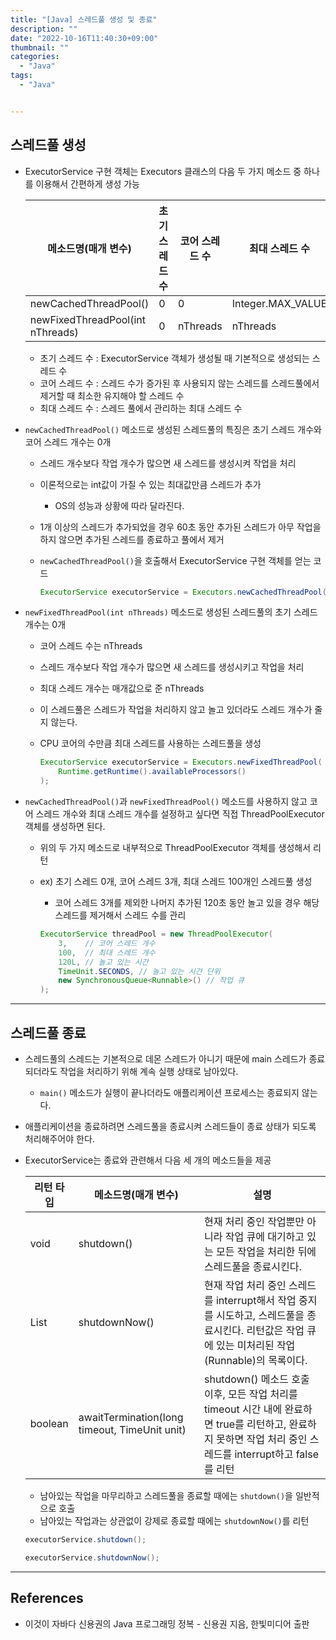 ```yaml
---
title: "[Java] 스레드풀 생성 및 종료"
description: ""
date: "2022-10-16T11:40:30+09:00"
thumbnail: ""
categories:
  - "Java"
tags:
  - "Java"


---
```

<!--more-->

## 스레드풀 생성

- ExecutorService 구현 객체는 Executors 클래스의 다음 두 가지 메소드 중 하나를 이용해서 간편하게 생성 가능
    
    
    | 메소드명(매개 변수) | 초기 스레드 수 | 코어 스레드 수 | 최대 스레드 수 |
    | --- | --- | --- | --- |
    | newCachedThreadPool() | 0 | 0 | Integer.MAX_VALUE |
    | newFixedThreadPool(int nThreads) | 0 | nThreads | nThreads |
    - 초기 스레드 수 : ExecutorService 객체가 생성될 때 기본적으로 생성되는 스레드 수
    - 코어 스레드 수 : 스레드 수가 증가된 후 사용되지 않는 스레드를 스레드풀에서 제거할 때 최소한 유지해야 할 스레드 수
    - 최대 스레드 수 : 스레드 풀에서 관리하는 최대 스레드 수
- `newCachedThreadPool()` 메소드로 생성된 스레드풀의 특징은 초기 스레드 개수와 코어 스레드 개수는 0개
    - 스레드 개수보다 작업 개수가 많으면 새 스레드를 생성시켜 작업을 처리
    - 이론적으로는 int값이 가질 수 있는 최대값만큼 스레드가 추가
        - OS의 성능과 상황에 따라 달라진다.
    - 1개 이상의 스레드가 추가되었을 경우 60초 동안 추가된 스레드가 아무 작업을 하지 않으면 추가된 스레드를 종료하고 풀에서 제거
    - `newCachedThreadPool()`을 호출해서 ExecutorService 구현 객체를 얻는 코드
        
        ```java
        ExecutorService executorService = Executors.newCachedThreadPool();
        ```
        
- `newFixedThreadPool(int nThreads)` 메소드로 생성된 스레드풀의 초기 스레드 개수는 0개
    - 코어 스레드 수는 nThreads
    - 스레드 개수보다 작업 개수가 많으면 새 스레드를 생성시키고 작업을 처리
    - 최대 스레드 개수는 매개값으로 준 nThreads
    - 이 스레드풀은 스레드가 작업을 처리하지 않고 놀고 있더라도 스레드 개수가 줄지 않는다.
    - CPU 코어의 수만큼 최대 스레드를 사용하는 스레드풀을 생성
        
        ```java
        ExecutorService executorService = Executors.newFixedThreadPool(
        	Runtime.getRuntime().availableProcessors()
        );
        ```
        
- `newCachedThreadPool()`과 `newFixedThreadPool()` 메소드를 사용하지 않고 코어 스레드 개수와 최대 스레드 개수를 설정하고 싶다면 직접 ThreadPoolExecutor 객체를 생성하면 된다.
    - 위의 두 가지 메소드로 내부적으로 ThreadPoolExecutor 객체를 생성해서 리턴
    - ex) 초기 스레드 0개, 코어 스레드 3개, 최대 스레드 100개인 스레드풀 생성
        - 코어 스레드 3개를 제외한 나머지 추가된 120초 동안 놀고 있을 경우 해당 스레드를 제거해서 스레드 수를 관리
        
        ```java
        ExecutorService threadPool = new ThreadPoolExecutor(
        	3,    // 코어 스레드 개수
        	100,  // 최대 스레드 개수
        	120L, // 놀고 있는 시간
        	TimeUnit.SECONDS, // 놀고 있는 시간 단위
        	new SynchronousQueue<Runnable>() // 작업 큐
        );
        ```
        

---

## 스레드풀 종료

- 스레드풀의 스레드는 기본적으로 데몬 스레드가 아니기 때문에 main 스레드가 종료되더라도 작업을 처리하기 위해 계속 실행 상태로 남아있다.
    - `main()` 메소드가 실행이 끝나더라도 애플리케이션 프로세스는 종료되지 않는다.
- 애플리케이션을 종료하려면 스레드풀을 종료시켜 스레드들이 종료 상태가 되도록 처리해주어야 한다.
- ExecutorService는 종료와 관련해서 다음 세 개의 메소드들을 제공
    
    
    |  리턴 타입 | 메소드명(매개 변수) | 설명 |
    | --- | --- | --- |
    | void | shutdown() | 현재 처리 중인 작업뿐만 아니라 작업 큐에 대기하고 있는 모든 작업을 처리한 뒤에 스레드풀을 종료시킨다. |
    | List<Runnable> | shutdownNow() | 현재 작업 처리 중인 스레드를 interrupt해서 작업 중지를 시도하고, 스레드풀을 종료시킨다. 리턴값은 작업 큐에 있는 미처리된 작업(Runnable)의 목록이다. |
    | boolean | awaitTermination(long timeout, TimeUnit unit) | shutdown() 메소드 호출 이후, 모든 작업 처리를 timeout 시간 내에 완료하면 true를 리턴하고, 완료하지 못하면 작업 처리 중인 스레드를 interrupt하고 false를 리턴 |
    - 남아있는 작업을 마무리하고 스레드풀을 종료할 때에는 `shutdown()`을 일반적으로 호출
    - 남아있는 작업과는 상관없이 강제로 종료할 때에는 `shutdownNow()`를 리턴
    
    ```java
    executorService.shutdown();
    
    executorService.shutdownNow();
    ```
    

---

## References

- 이것이 자바다 신용권의 Java 프로그래밍 정복 - 신용권 지음, 한빛미디어 출판